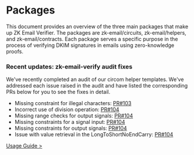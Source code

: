 # Packages

This document provides an overview of the three main packages that make up ZK Email Verifier. The packages are zk-email/circuits, zk-email/helpers, and  zk-email/contracts. Each package serves a specific purpose in the process of verifying DKIM signatures in emails using zero-knowledge proofs.

### Recent updates: zk-email-verify audit fixes

We've recently completed an audit of our circom helper templates. We've addressed each issue raised in the audit and have listed the corresponding PRs below for you to see the fixes in detail.

- Missing constraint for illegal characters: [PR#103](https://github.com/zkemail/zk-email-verify/pull/103)
- Incorrect use of division operation: [PR#104](https://github.com/zkemail/zk-email-verify/pull/104/commits/531f9c2b811cc06a935cb80a17311d28e3662871)
- Missing range checks for output signals: [PR#104](https://github.com/zkemail/zk-email-verify/pull/104/commits/9c14d51f130bb0cb0cf6eecb4945cbc5ff72f48a)
- Missing constraints for a signal input: [PR#104](https://github.com/zkemail/zk-email-verify/commit/4d4128c9980336d7f6dc0dcc7e1458203af15b4d)
- Missing constraints for output signals: [PR#104](https://github.com/zkemail/zk-email-verify/commit/4d4128c9980336d7f6dc0dcc7e1458203af15b4d)
- Issue with value retrieval in the LongToShortNoEndCarry: [PR#104](https://github.com/zkemail/zk-email-verify/pull/104)


[Usage Guide >](/docs/zkEmailDocs/UsageGuide/README.md)